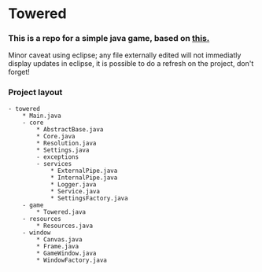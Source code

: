 Towered
=======
### This is a repo for a simple java game, based on <a href="http://towered.blogspot.com">this.</a>

Minor caveat using eclipse; any file externally edited will not immediatly display updates in eclipse, it is possible to
do a refresh on the project, don't forget!

### Project layout

    - towered
        * Main.java
        - core
            * AbstractBase.java
            * Core.java
            * Resolution.java
            * Settings.java
            - exceptions
            - services
                * ExternalPipe.java
                * InternalPipe.java
                * Logger.java
                * Service.java
                * SettingsFactory.java
        - game
            * Towered.java
        - resources
            * Resources.java
        - window
            * Canvas.java
            * Frame.java
            * GameWindow.java
            * WindowFactory.java